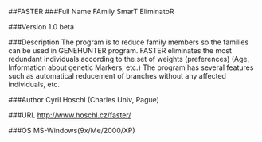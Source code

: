 ##FASTER
###Full Name
FAmily SmarT EliminatoR

###Version
1.0 beta

###Description
The program is to reduce family members so the families can be used in GENEHUNTER program. FASTER eliminates the most redundant individuals according to the set of weights (preferences) (Age, Information about genetic Markers, etc.) The program has several features such as automatical reducement of branches without any affected individuals, etc.

###Author
Cyril Hoschl (Charles Univ, Pague)

###URL
http://www.hoschl.cz/faster/

###OS
MS-Windows(9x/Me/2000/XP)


